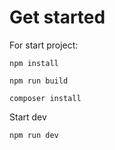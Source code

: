 # Get started

For start project:

```
npm install
```

```
npm run build
```

```
composer install
```

Start dev&#x20;

```
npm run dev
```
